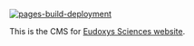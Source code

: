[![pages-build-deployment](https://github.com/eudoxys/eudoxys.github.io/actions/workflows/pages/pages-build-deployment/badge.svg)](https://github.com/eudoxys/eudoxys.github.io/actions/workflows/pages/pages-build-deployment)

This is the CMS for [Eudoxys Sciences website](https://eudoxys.github.io/).
